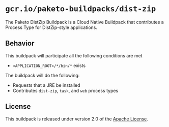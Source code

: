 # `gcr.io/paketo-buildpacks/dist-zip`
The Paketo DistZip Buildpack is a Cloud Native Buildpack that contributes a Process Type for DistZip-style applications.

## Behavior
This buildpack will participate all the following conditions are met

* `<APPLICATION_ROOT>/*/bin/*` exists

The buildpack will do the following:

* Requests that a JRE be installed
* Contributes `dist-zip`, `task`, and `web` process types

## License
This buildpack is released under version 2.0 of the [Apache License][a].

[a]: http://www.apache.org/licenses/LICENSE-2.0
